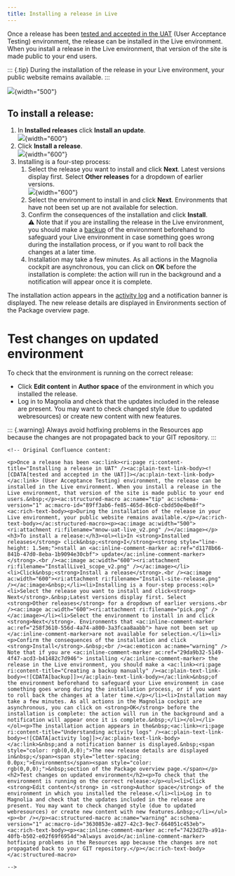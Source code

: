 ```yaml
---
title: Installing a release in Live
---
```


Once a release has been [tested and accepted in the
UAT](/Magnolia+Cloud/Installing+updates+using+the+Magnolia+cockpit/Installing+a+release+in+UAT)
(User Acceptance Testing) environment, the release can be installed in
the Live environment. When you install a release in the Live
environment, that version of the site is made public to your end users.

::: {.tip}
During the installation of the release in your Live environment, your
public website remains available.
:::

![](mnow-uat-live_v2.png){width="500"}

To install a release:
---------------------

1.  In **Installed releases** click **Install an update**.\
    ![](InstallLive1_scope_v2.png){width="600"}
2.  Click **Install a release**.\
    ![](Install-site-release.png){width="600"}
3.  Installing is a four-step process:
    1.  Select the release you want to install and click **Next**.
        Latest versions display first. Select **Other releases** for a
        dropdown of earlier versions.\
        ![](pick.png){width="600"}
    2.  Select the environment to install in and click **Next**.
        Environments that have not been set up are not available for
        selection.
    3.  Confirm the consequences of the installation and click
        **Install**.\
        :warning: Note that if you are installing the release in the
        Live environment, you should make a
        [backup](/Magnolia+Cloud/Managing+environments+using+the+Magnolia+cockpit/Backing+up+and+restoring/Creating+a+backup+manually)
        of the environment beforehand to safeguard your Live environment
        in case something goes wrong during the installation process, or
        if you want to roll back the changes at a later time.
    4.  Installation may take a few minutes. As all actions in the
        Magnolia cockpit are asynchronous, you can click on **OK**
        before the installation is complete: the action will run in the
        background and a notification will appear once it is complete.

The installation action appears in the [activity
log](/Magnolia+Cloud/Cockpit/Understanding+activity+logs) and a
notification banner is displayed. The new release details are displayed
in Environments section of the Package overview page.

Test changes on updated environment
===================================

To check that the environment is running on the correct release:

-   Click **Edit content** in **Author space** of the environment in
    which you installed the release.
-   Log in to Magnolia and check that the updates included in the
    release are present. You may want to check changed style (due to
    updated webresources) or create new content with new features.

::: {.warning}
Always avoid hotfixing problems in the Resources app because the changes
are not propagated back to your GIT repository.
:::

```{=html}
<!-- Original Confluence content:

<p>Once a release has been <ac:link><ri:page ri:content-title="Installing a release in UAT" /><ac:plain-text-link-body><![CDATA[tested and accepted in the UAT]]></ac:plain-text-link-body></ac:link> (User Acceptance Testing) environment, the release can be installed in the Live environment. When you install a release in the Live environment, that version of the site is made public to your end users.&nbsp;</p><ac:structured-macro ac:name="tip" ac:schema-version="1" ac:macro-id="89ff3ab6-fe85-465d-86c0-cbdd50e4be8f"><ac:rich-text-body><p>During the installation of the release in your Live environment, your public website remains available.</p></ac:rich-text-body></ac:structured-macro><p><ac:image ac:width="500"><ri:attachment ri:filename="mnow-uat-live_v2.png" /></ac:image></p><h3>To install a release:</h3><ol><li>In <strong>Installed releases</strong> click&nbsp;<strong>I</strong><strong style="line-height: 1.5em;">nstall an <ac:inline-comment-marker ac:ref="d1178b66-841b-47d0-8eba-1b9094e30cbf"> update</ac:inline-comment-marker></strong>.<br /><ac:image ac:width="600"><ri:attachment ri:filename="InstallLive1_scope_v2.png" /></ac:image></li><li>Click&nbsp;<strong>Install a release</strong>.<br /><ac:image ac:width="600"><ri:attachment ri:filename="Install-site-release.png" /></ac:image>&nbsp;</li><li>Installing is a four-step process:<ol><li>Select the release you want to install and click<strong> Next</strong>.&nbsp;Latest versions display first. Select <strong>Other releases</strong> for a dropdown of earlier versions.<br /><ac:image ac:width="600"><ri:attachment ri:filename="pick.png" /></ac:image></li><li>Select the environment to install in and click <strong>Next</strong>. Environments that <ac:inline-comment-marker ac:ref="258f3610-556d-4a74-a800-3a3fcaa8aabb"> have not been set up </ac:inline-comment-marker>are not available for selection.</li><li><p>Confirm the consequences of the installation and click <strong>Install</strong>.&nbsp;<br /><ac:emoticon ac:name="warning" /> Note that if you are <ac:inline-comment-marker ac:ref="29da9b32-5149-4f47-acd3-b41482c7d946"> installing </ac:inline-comment-marker> the release in the Live environment, you should make a <ac:link><ri:page ri:content-title="Creating a backup manually" /><ac:plain-text-link-body><![CDATA[backup]]></ac:plain-text-link-body></ac:link>&nbsp;of the environment beforehand to safeguard your Live environment in case something goes wrong during the installation process, or if you want to roll back the changes at a later time.</p></li><li>Installation may take a few minutes. As all actions in the Magnolia cockpit are asynchronous, you can click on <strong>OK</strong> before the installation is complete: the action will run in the background and a notification will appear once it is complete.&nbsp;</li></ol></li></ol><p>The installation action appears in the&nbsp;<ac:link><ri:page ri:content-title="Understanding activity logs" /><ac:plain-text-link-body><![CDATA[activity log]]></ac:plain-text-link-body></ac:link>&nbsp;and a notification banner is displayed.&nbsp;<span style="color: rgb(0,0,0);">The new release details are displayed in&nbsp;</span><span style="letter-spacing: 0.0px;">Environments</span><span style="color: rgb(0,0,0);">&nbsp;section of the Package overview page.</span></p><h2>Test changes on updated environment</h2><p>To check that the environment is running on the correct release:</p><ul><li>Click <strong>Edit content</strong> in <strong>Author space</strong> of the environment in which you installed the release.</li><li>Log in to Magnolia and check that the updates included in the release are present. You may want to check changed style (due to updated webresources) or create new content with new features.&nbsp;</li></ul><p><br /></p><ac:structured-macro ac:name="warning" ac:schema-version="1" ac:macro-id="3630853e-a827-42c3-9ec7-664051c453eb"><ac:rich-text-body><p><ac:inline-comment-marker ac:ref="7423d27b-a91a-40fb-b502-e02f69f6954d">Always avoid</ac:inline-comment-marker> hotfixing problems in the Resources app because the changes are not propagated back to your GIT repository.</p></ac:rich-text-body></ac:structured-macro>

-->
```
